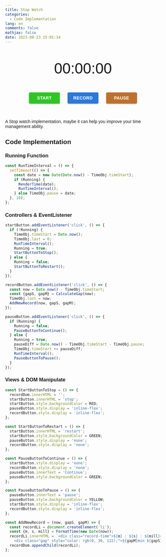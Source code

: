 ```yaml
---
title: Stop Watch
categories:
  - Code Implementation
lang: en
comments: false
mathjax: false
date: 2023-08-23 15:01:14
---
```


<!-- markdownlint-disable MD033 -->

<style>
  body {
    font-family: "Arial", sans-serif;
  }

  #container {
    width: 100%;
  }

  #time {
    display: flex;
    width: min-content;
    font-size: 3rem;
    margin: 50px auto;
  }

  #buttons {
    max-width: 400px;
    display: flex;
    margin: 50px auto;
    justify-content: space-evenly;

    >div {
      display: inline-flex;
      align-items: center;
      justify-content: center;
      position: relative;
      box-sizing: border-box;
      background-color: transparent;
      outline: 0;
      border: 0;
      margin: 0;
      cursor: pointer;
      text-decoration: none;
      font-weight: 800;
      font-size: 0.875rem;
      line-height: 1.75;
      letter-spacing: 0.02857em;
      text-transform: uppercase;
      min-width: 64px;
      padding: 6px 16px;
      border-radius: 4px;
      transition: background-color 250ms cubic-bezier(0.4, 0, 0.2, 1) 0ms, box-shadow 250ms cubic-bezier(0.4, 0, 0.2, 1) 0ms, border-color 250ms cubic-bezier(0.4, 0, 0.2, 1) 0ms, color 250ms cubic-bezier(0.4, 0, 0.2, 1) 0ms;
      color: #fff;
      box-shadow: 0px 3px 1px -2px rgba(0, 0, 0, 0.2), 0px 2px 2px 0px rgba(0, 0, 0, 0.14), 0px 1px 5px 0px rgba(0, 0, 0, 0.12);
      width: 100px;
      background-color: rgb(7, 99, 213);
      opacity: 0.85;
    }

    >div:hover {
      opacity: 1;
    }

    .start {
      background-color: #0dbc00;
    }

    .pause {
      background-color: #b4590a;
    }

  }

  #records {
    margin: 0 auto;
    max-width: 400px;
    >li {
      display: flex;
      margin: 15px;
      justify-content: space-between;
      font-weight: 400;
      font-size: 1rem;
    }
  }

  @media (max-width: 600px) {
    div#container {
      font-size: 5rem;
    }
  }
</style>
<div id="container">
  <div id="time">
    <div class="minute digit">00</div>
    <div class="symbol">:</div>
    <div class="second digit">00</div>
    <div class="symbol">:</div>
    <div class="millisecond digit">00</div>
  </div>
  <div id="buttons">
    <div class="start">start</div>
    <div class="record">record</div>
    <div class="pause">pause</div>
  </div>
  <ul id="records"></ul>
</div>
</body>
<script src="/scripts/StopWatch.js"></script>

A Stop watch implementation, maybe it can help you improve your time management ability.

<!-- more -->

## Code Implementation

### Running Function

```js
const RunTimeInterval = () => {
  setTimeout(() => {
    const date = new Date(Date.now() - TimeObj.timeStart);
    if (Running) {
      RenderTime(date);
      RunTimeInterval();
    } else TimeObj.pause = date;
  }, 10);
};
```

### Controllers & EventListener

```js
startButton.addEventListener('click', () => {
  if (!Running) {
    TimeObj.timeStart = Date.now();
    TimeObj.last = 0;
    RunTimeInterval();
    Running = true;
    StartButtonToStop();
  } else {
    Running = false;
    StartButtonToRestart();
  }
});

recordButton.addEventListener('click', () => {
  const now = Date.now() - TimeObj.timeStart;
  const {gapS, gapM} = CalculateGap(now);
  TimeObj.last = now;
  AddNewRecord(now, gapS, gapM);
});

pauseButton.addEventListener('click', () => {
  if (Running) {
    Running = false;
    PauseButtonToContinue();
  } else {
    Running = true;
    pauseDiff = Date.now() - TimeObj.timeStart - TimeObj.pause;
    TimeObj.timeStart += pauseDiff;
    RunTimeInterval();
    PauseButtonToPause();
  }
});
```

### Views & DOM Manipulate

```js
const StartButtonToStop = () => {
  recordDom.innerHTML = '';
  startButton.innerHTML = 'stop';
  startButton.style.backgroundColor = RED;
  pauseButton.style.display = 'inline-flex';
  recordButton.style.display = 'inline-flex';
};

const StartButtonToRestart = () => {
  startButton.innerHTML = 'restart';
  startButton.style.backgroundColor = GREEN;
  pauseButton.style.display = 'none';
  recordButton.style.display = 'none';
};

const PauseButtonToContinue = () => {
  startButton.style.display = 'none';
  recordButton.style.display = 'none';
  pauseButton.innerText = 'Continue';
  pauseButton.style.backgroundColor = GREEN;
};

const PauseButtonToPause = () => {
  pauseButton.innerText = 'pause';
  pauseButton.style.backgroundColor = YELLOW;
  startButton.style.display = 'inline-flex';
  recordButton.style.display = 'inline-flex';
};

const AddNewRecord = (now, gapS, gapM) => {
  const recordLi = document.createElement('li');
  const {m, s, mill} = FormatTime(new Date(now));
  recordLi.innerHTML = `<div class="record-time">${m} : ${s} : ${mill}</div>
    <div class="gap" style="color: rgb(0, 30, 122);">${gapM}min ${gapS}s</div>`;
  recordDom.appendChild(recordLi);
};
```
